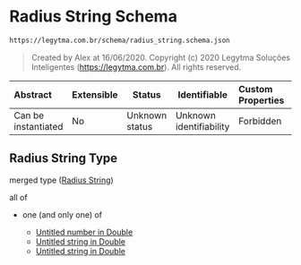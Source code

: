 # Radius String Schema

```txt
https://legytma.com.br/schema/radius_string.schema.json
```




> Created by Alex at 16/06/2020.
> Copyright (c) 2020 Legytma Soluções Inteligentes (<https://legytma.com.br>). All rights reserved.
>

| Abstract            | Extensible | Status         | Identifiable            | Custom Properties | Additional Properties | Access Restrictions | Defined In                                                                              |
| :------------------ | ---------- | -------------- | ----------------------- | :---------------- | --------------------- | ------------------- | --------------------------------------------------------------------------------------- |
| Can be instantiated | No         | Unknown status | Unknown identifiability | Forbidden         | Allowed               | none                | [radius_string.schema.json](../schema/radius_string.schema.json "open original schema") |

## Radius String Type

merged type ([Radius String](radius_string.md))

all of

-   one (and only one) of

    -   [Untitled number in Double](double-definitions-doublenumber.md "check type definition")
    -   [Untitled string in Double](double-definitions-doublestring.md "check type definition")
    -   [Untitled string in Double](double-definitions-doubleenum.md "check type definition")
